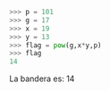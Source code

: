 ``` python
>>> p = 101
>>> g = 17
>>> x = 19
>>> y = 13
>>> flag = pow(g,x*y,p)
>>> flag
14
```

La bandera es: 14